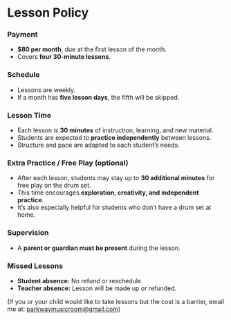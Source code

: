 # Lesson Policy

### Payment  
- **$80 per month**, due at the first lesson of the month.  
- Covers **four 30-minute lessons**.  

### Schedule  
- Lessons are weekly.  
- If a month has **five lesson days**, the fifth will be skipped.  

### Lesson Time  
- Each lesson is **30 minutes** of instruction, learning, and new material.  
- Students are expected to **practice independently** between lessons.  
- Structure and pace are adapted to each student’s needs.  

### Extra Practice / Free Play (optional) 
- After each lesson, students may stay up to **30 additional minutes** for free play on the drum set.  
- This time encourages **exploration, creativity, and independent practice**.  
- It’s also especially helpful for students who don’t have a drum set at home.

### Supervision  
- A **parent or guardian must be present** during the lesson.  

### Missed Lessons  
- **Student absence:** No refund or reschedule.  
- **Teacher absence:** Lesson will be made up or refunded.  





(If you or your child would like to 
take lessons but the cost is a barrier, 
email me at: [parkwaymusicroom@gmail.com](parkwaymusicroom@gmail.com))








